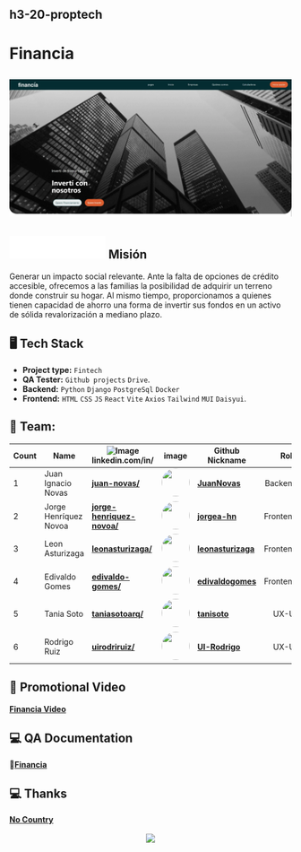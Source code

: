 ## h3-20-proptech

# Financia


## ![alt text](./proptech/src/assets/readmeFinancia.webp)

## ![logo](./proptech/src/assets/logo-white.png) Misión 
Generar un impacto social relevante. Ante la falta de opciones
de crédito accesible, ofrecemos a las familias la posibilidad de adquirir un terreno
donde construir su hogar. Al mismo tiempo, proporcionamos a quienes tienen
capacidad de ahorro una forma de invertir sus fondos en un activo de sólida
revalorización a mediano plazo. 

## 🖥 Tech Stack 

 * **Project type:** `Fintech`
 * **QA Tester:** `Github projects` `Drive`.
 * **Backend:** `Python` `Django` `PostgreSql` `Docker`
 * **Frontend:** `HTML` `CSS` `JS` `React` `Vite` `Axios` `Tailwind` `MUI` `Daisyui`.

## 📌 Team:


| Count | Name | <img src="https://static.licdn.com/aero-v1/sc/h/3loy7tajf3n0cho89wgg0fjre?raw=true" alt="Image" width="28vw"> <br /> linkedin.com/in/ | image| Github <br/> Nickname| Role <br /> |
| --- |--- | --- | --- | --- | ---: |
| 1  | Juan Ignacio Novas | [**juan-novas/**](https://www.linkedin.com/in/juan-novas/) | <img src="https://avatars.githubusercontent.com/u/162047014?s=64&v=4" width="50" height="50" style="border-radius: 50%;"> | [**JuanNovas**](https://github.com/JuanNovas) | Backend   |
| 2  | Jorge Henríquez Novoa | [**jorge-henriquez-novoa/**](https://www.linkedin.com/in/jorge-henriquez-novoa) | <img src="https://avatars.githubusercontent.com/u/112107967?s=64&v=4" width="50" height="50" style="border-radius: 50%;"> | [**jorgea-hn**](https://github.com/jorgea-hn) | Frontend   |
| 3  | Leon Asturizaga | [**leonasturizaga/**](https://www.linkedin.com/in/leon-asturizaga-94a80377) | <img src="https://avatars.githubusercontent.com/u/128533111?v=4" width="50" height="50" style="border-radius: 50%;">| [**leonasturizaga**](https://github.com/leonasturizaga) | Frontend   |
| 4  | Edivaldo Gomes | [**edivaldo-gomes/**](https://www.linkedin.com/in/edivaldo-gomes/) | <img src="https://avatars.githubusercontent.com/u/34548938?v=4" width="50" height="50" style="border-radius: 50%;"> | [**edivaldogomes**](https://github.com/edivaldogomes) | Frontend   |
| 5  | Tania Soto | [**taniasotoarq/**](https://www.linkedin.com/in/taniasotoarq) | <img src="https://avatars.githubusercontent.com/u/134714893?s=64&v=4" width="50" height="50" style="border-radius: 50%;"> | [**tanisoto**](https://github.com/tanisoto) | UX-UI   |
| 6  | Rodrigo Ruiz| [**uirodriruiz/**](https://www.linkedin.com/in/uirodriruiz)| <img src="https://avatars.githubusercontent.com/u/122314817?s=64&v=4" width="50" height="50" style="border-radius: 50%;"> | [**UI-Rodrigo**](https://github.com/UI-Rodrigo) | UX-UI   |

## 🎥 Promotional Video

[**Financia Video**](https://www.youtube.com/watch?v=financiaVideoUpload)

## 💻 QA Documentation

📂[**Financia**](https://drive.google.com/drive/folders/1UHTC5PIY-nA50L7BCqkimUvDGaVeCUF1?usp=drive_link)

## 💻 Thanks

[**No Country**](https://www.nocountry.tech/)

<div style="text-align: center;">
  <img src="https://encrypted-tbn0.gstatic.com/images?q=tbn:ANd9GcQsukYB3HL90LSwYv_RIR2O2OlCV8Sbkx2eNHv8nRvOu8L16FxLQ0nPzY02wQ_BJOfQZw&usqp=CAU" align="center" width="324"/>
</div>